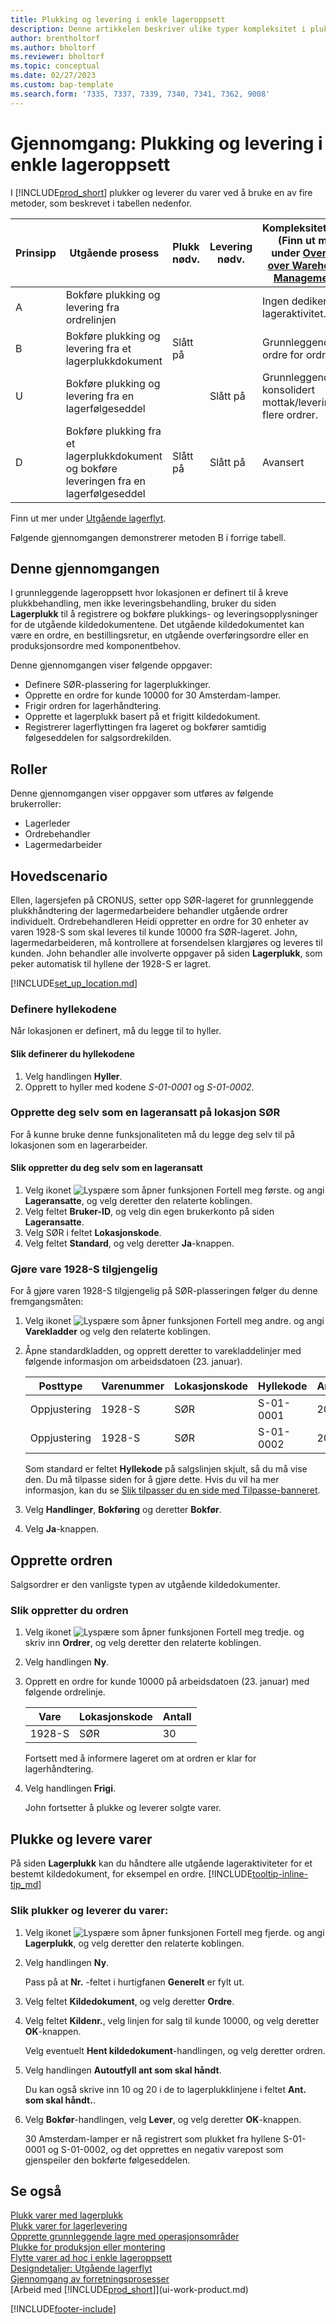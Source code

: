 ```yaml
---
title: Plukking og levering i enkle lageroppsett
description: Denne artikkelen beskriver ulike typer kompleksitet i plukkings- og leveringsprosesser.
author: brentholtorf
ms.author: bholtorf
ms.reviewer: bholtorf
ms.topic: conceptual
ms.date: 02/27/2023
ms.custom: bap-template
ms.search.form: '7335, 7337, 7339, 7340, 7341, 7362, 9008'
---
```

# <a name="walkthrough-picking-and-shipping-in-basic-warehouse-configurations"></a>Gjennomgang: Plukking og levering i enkle lageroppsett

I [!INCLUDE[prod_short](includes/prod_short.md)] plukker og leverer du varer ved å bruke en av fire metoder, som beskrevet i tabellen nedenfor.

|Prinsipp|Utgående prosess|Plukk nødv.|Levering nødv.|Kompleksitetsnivå (Finn ut mer under [Oversikt over Warehouse Management](design-details-warehouse-management.md))|  
|------|----------------|-----|---------|-------------------------------------------------------------------------------------|  
|A|Bokføre plukking og levering fra ordrelinjen|||Ingen dedikert lageraktivitet.|  
|B|Bokføre plukking og levering fra et lagerplukkdokument|Slått på||Grunnleggende: ordre for ordre.|  
|U|Bokføre plukking og levering fra en lagerfølgeseddel||Slått på|Grunnleggende: konsolidert mottak/levering for flere ordrer.|  
|D|Bokføre plukking fra et lagerplukkdokument og bokføre leveringen fra en lagerfølgeseddel|Slått på|Slått på|Avansert|  

Finn ut mer under [Utgående lagerflyt](design-details-outbound-warehouse-flow.md).

Følgende gjennomgangen demonstrerer metoden B i forrige tabell.  

## <a name="about-this-walkthrough"></a>Denne gjennomgangen

I grunnleggende lageroppsett hvor lokasjonen er definert til å kreve plukkbehandling, men ikke leveringsbehandling, bruker du siden **Lagerplukk** til å registrere og bokføre plukkings- og leveringsopplysninger for de utgående kildedokumentene. Det utgående kildedokumentet kan være en ordre, en bestillingsretur, en utgående overføringsordre eller en produksjonsordre med komponentbehov.  

Denne gjennomgangen viser følgende oppgaver:  

- Definere SØR-plassering for lagerplukkinger.  
- Opprette en ordre for kunde 10000 for 30 Amsterdam-lamper.  
- Frigir ordren for lagerhåndtering.  
- Opprette et lagerplukk basert på et frigitt kildedokument.  
- Registrerer lagerflyttingen fra lageret og bokfører samtidig følgeseddelen for salgsordrekilden.  

## <a name="roles"></a>Roller

Denne gjennomgangen viser oppgaver som utføres av følgende brukerroller:  

- Lagerleder  
- Ordrebehandler  
- Lagermedarbeider  

<!-- ## Prerequisites

To complete this walkthrough, you will need:  

- For [!INCLUDE[prod_short](includes/prod_short.md)] online, a company based on the **Advanced Evaluation - Complete Sample Data** option in a sandbox environment. For [!INCLUDE[prod_short](includes/prod_short.md)] on-premises, CRONUS installed.
 -->

## <a name="story"></a>Hovedscenario

Ellen, lagersjefen på CRONUS, setter opp SØR-lageret for grunnleggende plukkhåndtering der lagermedarbeidere behandler utgående ordrer individuelt. Ordrebehandleren Heidi oppretter en ordre for 30 enheter av varen 1928-S som skal leveres til kunde 10000 fra SØR-lageret. John, lagermedarbeideren, må kontrollere at forsendelsen klargjøres og leveres til kunden. John behandler alle involverte oppgaver på siden **Lagerplukk**, som peker automatisk til hyllene der 1928-S er lagret.

[!INCLUDE[set_up_location.md](includes/set_up_location.md)]

### <a name="setting-up-the-bin-codes"></a>Definere hyllekodene

Når lokasjonen er definert, må du legge til to hyller.

#### <a name="to-setup-the-bin-codes"></a>Slik definerer du hyllekodene

1. Velg handlingen **Hyller**.
2. Opprett to hyller med kodene *S-01-0001* og *S-01-0002*.

### <a name="making-yourself-a-warehouse-employee-at-location-south"></a>Opprette deg selv som en lageransatt på lokasjon SØR

For å kunne bruke denne funksjonaliteten må du legge deg selv til på lokasjonen som en lagerarbeider. 

#### <a name="to-make-yourself-a-warehouse-employee"></a>Slik oppretter du deg selv som en lageransatt

  1. Velg ikonet ![Lyspære som åpner funksjonen Fortell meg første.](media/ui-search/search_small.png "Fortell hva du vil gjøre") og angi **Lageransatte**, og velg deretter den relaterte koblingen.  
  2. Velg feltet **Bruker-ID**, og velg din egen brukerkonto på siden **Lageransatte**.
  3. Velg SØR i feltet **Lokasjonskode**.  
  4. Velg feltet **Standard**, og velg deretter **Ja**-knappen.  

### <a name="making-item-1928-s-available"></a>Gjøre vare 1928-S tilgjengelig

For å gjøre varen 1928-S tilgjengelig på SØR-plasseringen følger du denne fremgangsmåten:  

  1. Velg ikonet ![Lyspære som åpner funksjonen Fortell meg andre.](media/ui-search/search_small.png "Fortell hva du vil gjøre") og angi **Varekladder** og velg den relaterte koblingen.  
  2. Åpne standardkladden, og opprett deretter to varekladdelinjer med følgende informasjon om arbeidsdatoen (23. januar).  

        |Posttype|Varenummer|Lokasjonskode|Hyllekode|Antall|  
        |----------------|-----------------|-------------------|--------------|--------------|  
        |Oppjustering|1928-S|SØR|S-01-0001|20|  
        |Oppjustering|1928-S|SØR|S-01-0002|20|  

        Som standard er feltet **Hyllekode** på salgslinjen skjult, så du må vise den. Du må tilpasse siden for å gjøre dette. Hvis du vil ha mer informasjon, kan du se [Slik tilpasser du en side med Tilpasse-banneret](ui-personalization-user.md#start-personalizing-by-using-the-personalization-mode).

  3. Velg **Handlinger**, **Bokføring** og deretter **Bokfør**.  
  4. Velg **Ja**-knappen.  

## <a name="creating-the-sales-order"></a>Opprette ordren

Salgsordrer er den vanligste typen av utgående kildedokumenter.  

### <a name="to-create-the-sales-order"></a>Slik oppretter du ordren

1. Velg ikonet ![Lyspære som åpner funksjonen Fortell meg tredje.](media/ui-search/search_small.png "Fortell hva du vil gjøre") og skriv inn **Ordrer**, og velg deretter den relaterte koblingen.  
2. Velg handlingen **Ny**.  
3. Opprett en ordre for kunde 10000 på arbeidsdatoen (23. januar) med følgende ordrelinje.  

    |Vare|Lokasjonskode|Antall|  
    |----|-------------|--------|  
    |1928-S|SØR|30|  

     Fortsett med å informere lageret om at ordren er klar for lagerhåndtering.  

4. Velg handlingen **Frigi**.  

    John fortsetter å plukke og leverer solgte varer.  

## <a name="picking-and-shipping-items"></a>Plukke og levere varer

På siden **Lagerplukk** kan du håndtere alle utgående lageraktiviteter for et bestemt kildedokument, for eksempel en ordre. [!INCLUDE[tooltip-inline-tip_md](includes/tooltip-inline-tip_md.md)]  

### <a name="to-pick-and-ship-items"></a>Slik plukker og leverer du varer:

1. Velg ikonet ![Lyspære som åpner funksjonen Fortell meg fjerde.](media/ui-search/search_small.png "Fortell hva du vil gjøre") og angi **Lagerplukk**, og velg deretter den relaterte koblingen.  
2. Velg handlingen **Ny**.  

    Pass på at **Nr.** -feltet i hurtigfanen **Generelt** er fylt ut.
3. Velg feltet **Kildedokument**, og velg deretter **Ordre**.  
4. Velg feltet **Kildenr.**, velg linjen for salg til kunde 10000, og velg deretter **OK**-knappen.  

    Velg eventuelt **Hent kildedokument**-handlingen, og velg deretter ordren.  
5. Velg handlingen **Autoutfyll ant som skal håndt**.  

    Du kan også skrive inn 10 og 20 i de to lagerplukklinjene i feltet **Ant. som skal håndt.**.  
6. Velg **Bokfør**-handlingen, velg **Lever**, og velg deretter **OK**-knappen.  

    30 Amsterdam-lamper er nå registrert som plukket fra hyllene S-01-0001 og S-01-0002, og det opprettes en negativ varepost som gjenspeiler den bokførte følgeseddelen.  

## <a name="see-also"></a>Se også

[Plukk varer med lagerplukk](warehouse-how-to-pick-items-with-inventory-picks.md)  
[Plukk varer for lagerlevering](warehouse-how-to-pick-items-for-warehouse-shipment.md)  
[Opprette grunnleggende lagre med operasjonsområder](warehouse-how-to-set-up-basic-warehouses-with-operations-areas.md)  
[Plukke for produksjon eller montering](warehouse-how-to-pick-for-production.md)  
[Flytte varer ad hoc i enkle lageroppsett](warehouse-how-to-move-items-ad-hoc-in-basic-warehousing.md)  
[Designdetaljer: Utgående lagerflyt](design-details-outbound-warehouse-flow.md)  
[Gjennomgang av forretningsprosesser](walkthrough-business-process-walkthroughs.md)  
[Arbeid med [!INCLUDE[prod_short](includes/prod_short.md)]](ui-work-product.md)  


[!INCLUDE[footer-include](includes/footer-banner.md)]

